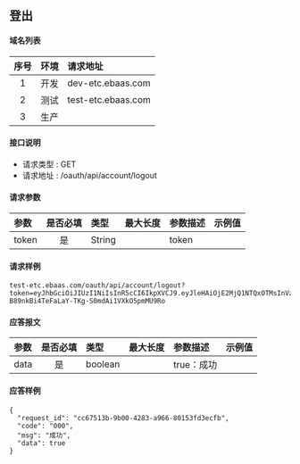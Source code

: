 ## 登出

#### 域名列表

| 序号  | 环境  | 请求地址           |
| :---: | :---: | :----------------- |
|   1   | 开发  | dev-etc.ebaas.com  |
|   2   | 测试  | test-etc.ebaas.com |
|   3   | 生产  |                    |

#### 接口说明

* 请求类型 : GET
* 请求地址 : /oauth/api/account/logout


#### 请求参数
| 参数     | 是否必填 | 类型   | 最大长度 | 参数描述 | 示例值 |
| :------- | :------: | :----- | :------- | :------- | :----- |
| token    |    是    | String |          | token    |        |

#### 请求样例

```
test-etc.ebaas.com/oauth/api/account/logout?token=eyJhbGciOiJIUzI1NiIsInR5cCI6IkpXVCJ9.eyJleHAiOjE2MjQ1NTQxOTMsInVzZXJfbmFtZSI6IjI1NDkzMTI1MiIsImF1dGhvcml0aWVzIjpbIlJPTEVfQURNSU4iXSwianRpIjoiMDEyNzUzZTMtYTFhZS00Yjk5LWE3YzAtMTJmYjFkNDBiZjcxIiwiY2xpZW50X2lkIjoiYWNjb3VudCIsInNjb3BlIjpbImFsbCJdfQ.KsE-B89nkBi4TeFaLaY-TKg-S0mdAi1VXkO5pmMU9Ro
```

#### 应答报文

| 参数 | 是否必填 | 类型    | 最大长度 | 参数描述   | 示例值 |
| :--- | :------: | :------ | :------- | :--------- | :----- |
| data |    是    | boolean |          | true：成功 |        |



#### 应答样例

```
{
  "request_id": "cc67513b-9b00-4283-a966-80153fd3ecfb",
  "code": "000",
  "msg": "成功",
  "data": true
}

```
